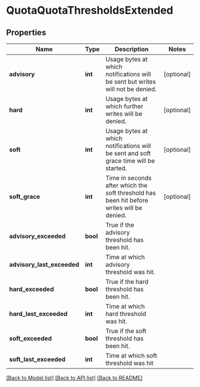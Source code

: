 # QuotaQuotaThresholdsExtended

## Properties
Name | Type | Description | Notes
------------ | ------------- | ------------- | -------------
**advisory** | **int** | Usage bytes at which notifications will be sent but writes will not be denied. | [optional] 
**hard** | **int** | Usage bytes at which further writes will be denied. | [optional] 
**soft** | **int** | Usage bytes at which notifications will be sent and soft grace time will be started. | [optional] 
**soft_grace** | **int** | Time in seconds after which the soft threshold has been hit before writes will be denied. | [optional] 
**advisory_exceeded** | **bool** | True if the advisory threshold has been hit. | 
**advisory_last_exceeded** | **int** | Time at which advisory threshold was hit. | 
**hard_exceeded** | **bool** | True if the hard threshold has been hit. | 
**hard_last_exceeded** | **int** | Time at which hard threshold was hit. | 
**soft_exceeded** | **bool** | True if the soft threshold has been hit. | 
**soft_last_exceeded** | **int** | Time at which soft threshold was hit | 

[[Back to Model list]](../README.md#documentation-for-models) [[Back to API list]](../README.md#documentation-for-api-endpoints) [[Back to README]](../README.md)


